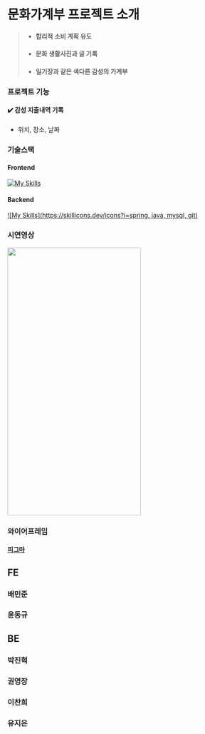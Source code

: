 # 문화가계부 프로젝트 소개

> + #### 합리적 소비 계획 유도
> + #### 문화 생활사진과 글 기록
> + #### 일기장과 같은 색다른 감성의 가계부

### 프로젝트 기능

#### ✔️ 감성 지출내역 기록
+ 위치, 장소, 날짜

### 기술스택

#### Frontend
[![My Skills](https://skillicons.dev/icons?i=html,css,js,react,ts,redux,styledcomponents,vite,git,vscode)](https://skillicons.dev)
#### Backend
[![My Skills](https://skillicons.dev/icons?i=spring, java, mysql, git)](https://skillicons.dev)

### 시연영상

<img src="https://user-images.githubusercontent.com/103413040/222675624-1f5126bf-04ed-423b-944d-294327ffab73.gif" width="300" height="600"/>

### 와이어프레임
#### <a href="https://www.figma.com/file/Z4r9QKgLsIGKaQmNEqkHw2/second-project?node-id=0%3A1&t=dh7wRQ8InFe6iQmL-1">피그마</a>


## FE
### 배민준
### 윤동규


## BE
### 박진혁
### 권영장
### 이찬희
### 유지은
